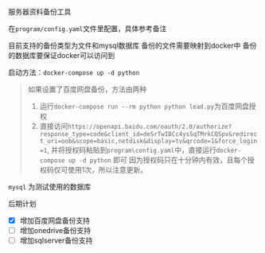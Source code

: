 服务器资料备份工具

在`program/config.yaml`文件里配置，具体参考备注

目前支持的备份类型为文件和mysql数据库
备份的文件需要映射到docker中
备份的数据库要保证docker可以访问到

启动方法：`docker-compose up -d python`
> 如果设置了百度网盘备份，方法由两种
> 1. 运行`docker-compose run --rm python python lead.py`为百度网盘授权
> 2. 直接访问`https://openapi.baidu.com/oauth/2.0/authorize?response_type=code&client_id=deSrTwIBCc4ysSqTMrkCQSpv&redirect_uri=oob&scope=basic,netdisk&display=tv&qrcode=1&force_login=1`, 并将授权码粘贴到`program\config.yaml`中，直接运行`docker-compose up -d python` 即可
> 因为授权码只在十分钟内有效，且每个授权码仅可使用1次，所以注意更新。

`mysql` 为测试使用的数据库

后期计划
- [x] 增加百度网盘备份支持
- [ ] 增加onedrive备份支持
- [ ] 增加sqlserver备份支持